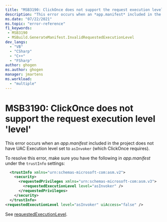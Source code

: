 ```yaml
---
title: "MSB3190: ClickOnce does not support the request execution level 'level'"
description: "This error occurs when an *app.manifest* included in the project does not have UAC Execution level set to `asInvoker` (which ClickOnce requires)."
ms.date: "07/22/2021"
ms.topic: "error-reference"
f1_keywords:
 - MSB3190
 - MSBuild.GenerateManifest.InvalidRequestedExecutionLevel
dev_langs:
  - "VB"
  - "CSharp"
  - "C++"
  - "FSharp"
author: ghogen
ms.author: ghogen
manager: jmartens
ms.workload:
  - "multiple"
---
```

# MSB3190: ClickOnce does not support the request execution level 'level'

This error occurs when an *app.manifest* included in the project does not have UAC Execution level set to `asInvoker` (which ClickOnce requires).

To resolve this error, make sure you have the following in *app.manifest* under the `trustInfo` settings:

```xml
  <trustInfo xmlns="urn:schemas-microsoft-com:asm.v2"> 
    <security>
      <requestedPrivileges xmlns="urn:schemas-microsoft-com:asm.v3">
        <requestedExecutionLevel level="asInvoker" />
      </requestedPrivileges>
    </security>
  </trustInfo>
<requestedExecutionLevel level="asInvoker" uiAccess="false" />
```

See [requestedExecutionLevel](../../deployment/trustinfo-element-clickonce-application.md#requestedexecutionlevel).

